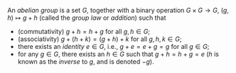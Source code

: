 An *abelian group* is a set $G$, together with a binary operation $G\times G\to G$, $(g, h)\mapsto g+h$ (called the *group law* or *addition*) such that

- (commutativity) $g + h = h + g$ for all $g, h \in G$;
- (associativity) $g + (h + k) = (g + h) + k$ for all $g, h, k \in G$;
- there exists an *identity* $e\in G$, i.e., $g + e = e + g = g$ for all $g\in G$;
- for any $g \in G$, there exists an $h\in G$ such that $g + h = h + g = e$ ($h$ is known as the *inverse* to $g$, and is denoted $-g$).
